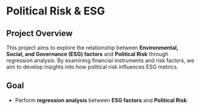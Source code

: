 # Political Risk & ESG

## Project Overview
This project aims to explore the relationship between **Environmental, Social, and Governance (ESG) factors** and **Political Risk** through regression analysis. By examining financial instruments and risk factors, we aim to develop insights into how political risk influences ESG metrics.


## Goal
- Perform **regression analysis** between **ESG factors** and **Political Risk**.

